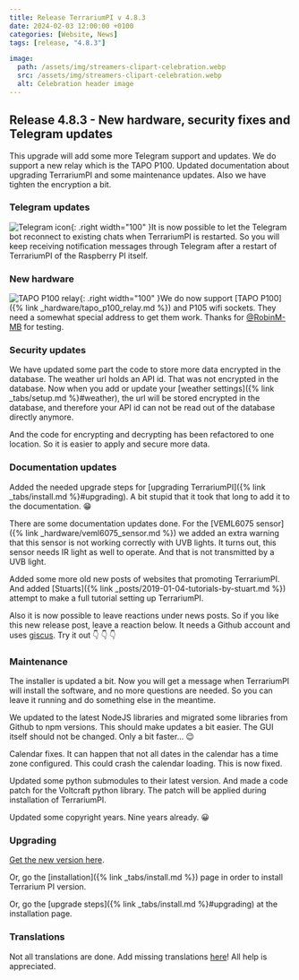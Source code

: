```yaml
---
title: Release TerrariumPI v 4.8.3
date: 2024-02-03 12:00:00 +0100
categories: [Website, News]
tags: [release, "4.8.3"]

image:
  path: /assets/img/streamers-clipart-celebration.webp
  src: /assets/img/streamers-clipart-celebration.webp
  alt: Celebration header image
---
```


## Release 4.8.3 - New hardware, security fixes and Telegram updates

This upgrade will add some more Telegram support and updates. We do support a new relay which is the TAPO P100. Updated documentation about upgrading TerrariumPI and some maintenance updates. Also we have tighten the encryption a bit.

### Telegram updates

![Telegram icon](/assets/img/telegram-logo.webp){: .right width="100" }It is now possible to let the Telegram bot reconnect to existing chats when TerrariumPI is restarted. So you will keep receiving notification messages through Telegram after a restart of TerrariumPI of the Raspberry PI itself.

### New hardware

![TAPO P100 relay](/assets/img/Tapo-P100_EU.webp){: .right width="100" }We do now support [TAPO P100]({% link _hardware/tapo_p100_relay.md %}) and P105 wifi sockets. They need a somewhat special address to get them work. Thanks for [@RobinM-MB](https://github.com/RobinM-MB) for testing.

### Security updates

We have updated some part the code to store more data encrypted in the database. The weather url holds an API id. That was not encrypted in the database. Now when you add or update your [weather settings]({% link _tabs/setup.md %}#weather), the url will be stored encrypted in the database, and therefore your API id can not be read out of the database directly anymore.

And the code for encrypting and decrypting has been refactored to one location. So it is easier to apply and secure more data.

### Documentation updates

Added the needed upgrade steps for [upgrading TerrariumPI]({% link _tabs/install.md %}#upgrading). A bit stupid that it took that long to add it to the documentation. :grin:

There are some documentation updates done. For the [VEML6075 sensor]({% link _hardware/veml6075_sensor.md %}) we added an extra warning that this sensor is not working correctly with UVB lights. It turns out, this sensor needs IR light as well to operate. And that is not transmitted by a UVB light.

Added some more old new posts of websites that promoting TerrariumPI. And added [Stuarts]({% link _posts/2019-01-04-tutorials-by-stuart.md %}) attempt to make a full tutorial setting up TerrariumPI.

Also it is now possible to leave reactions under news posts. So if you like this new release post, leave a reaction below. It needs a Github account and uses [giscus](https://giscus.app/). Try it out :point_down: :point_down: :point_down:

### Maintenance

The installer is updated a bit. Now you will get a message when TerrariumPI will install the software, and no more questions are needed. So you can leave it running and do something else in the meantime.

We updated to the latest NodeJS libraries and migrated some libraries from Github to npm versions. This should make updates a bit easier. The GUI itself should not be changed. Only a bit faster... :wink:

Calendar fixes. It can happen that not all dates in the calendar has a time zone configured. This could crash the calendar loading. This is now fixed.

Updated some python submodules to their latest version. And made a code patch for the Voltcraft python library. The patch will be applied during installation of TerrariumPI.

Updated some copyright years. Nine years already. :grinning:

### Upgrading

[Get the new version here](https://github.com/theyosh/TerrariumPI/releases/tag/4.8.3).

Or, go the [installation]({% link _tabs/install.md %}) page in order to install Terrarium PI version.

Or, go the [upgrade steps]({% link _tabs/install.md %}#upgrading) at the installation page.

### Translations

Not all translations are done. Add missing translations [here](https://weblate.theyosh.nl/engage/terrariumpi/)! All help is appreciated.
